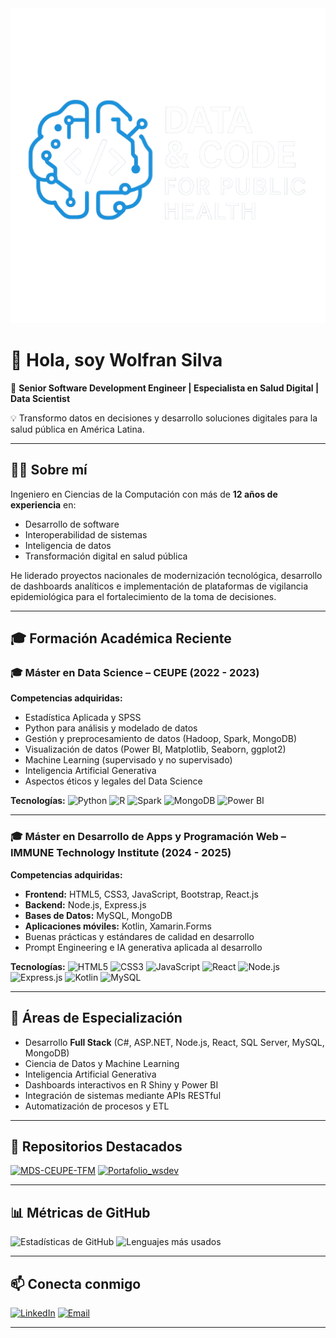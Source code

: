 <p align="center" style="margin:0; padding:0;">
  <img src="https://github.com/WnSg/WnSg/blob/main/logoWS_github.png" alt="Logo Data & Code" width="512" style="margin:0; padding:0;"/>
</p>

# 👋 Hola, soy Wolfran Silva
🚀 **Senior Software Development Engineer | Especialista en Salud Digital | Data Scientist**

💡 Transformo datos en decisiones y desarrollo soluciones digitales para la salud pública en América Latina.

---

## 🧑‍💻 Sobre mí
Ingeniero en Ciencias de la Computación con más de **12 años de experiencia** en:
- Desarrollo de software
- Interoperabilidad de sistemas
- Inteligencia de datos
- Transformación digital en salud pública  

He liderado proyectos nacionales de modernización tecnológica, desarrollo de dashboards analíticos e implementación de plataformas de vigilancia epidemiológica para el fortalecimiento de la toma de decisiones.

---

## 🎓 Formación Académica Reciente

### 🎓 Máster en Data Science – **CEUPE** (2022 - 2023)
**Competencias adquiridas:**
- Estadística Aplicada y SPSS
- Python para análisis y modelado de datos
- Gestión y preprocesamiento de datos (Hadoop, Spark, MongoDB)
- Visualización de datos (Power BI, Matplotlib, Seaborn, ggplot2)
- Machine Learning (supervisado y no supervisado)
- Inteligencia Artificial Generativa
- Aspectos éticos y legales del Data Science

**Tecnologías:**
![Python](https://img.shields.io/badge/Python-3776AB?logo=python&logoColor=white)
![R](https://img.shields.io/badge/R-276DC3?logo=r&logoColor=white)
![Spark](https://img.shields.io/badge/Apache%20Spark-E25A1C?logo=apachespark&logoColor=white)
![MongoDB](https://img.shields.io/badge/MongoDB-47A248?logo=mongodb&logoColor=white)
![Power BI](https://img.shields.io/badge/Power%20BI-F2C811?logo=power-bi&logoColor=black)

---

### 🎓 Máster en Desarrollo de Apps y Programación Web – **IMMUNE Technology Institute** (2024 - 2025)
**Competencias adquiridas:**
- **Frontend:** HTML5, CSS3, JavaScript, Bootstrap, React.js
- **Backend:** Node.js, Express.js
- **Bases de Datos:** MySQL, MongoDB
- **Aplicaciones móviles:** Kotlin, Xamarin.Forms
- Buenas prácticas y estándares de calidad en desarrollo
- Prompt Engineering e IA generativa aplicada al desarrollo

**Tecnologías:**
![HTML5](https://img.shields.io/badge/HTML5-E34F26?logo=html5&logoColor=white)
![CSS3](https://img.shields.io/badge/CSS3-1572B6?logo=css3&logoColor=white)
![JavaScript](https://img.shields.io/badge/JavaScript-F7DF1E?logo=javascript&logoColor=black)
![React](https://img.shields.io/badge/React-20232A?logo=react&logoColor=61DAFB)
![Node.js](https://img.shields.io/badge/Node.js-339933?logo=node.js&logoColor=white)
![Express.js](https://img.shields.io/badge/Express.js-000000?logo=express&logoColor=white)
![Kotlin](https://img.shields.io/badge/Kotlin-0095D5?logo=kotlin&logoColor=white)
![MySQL](https://img.shields.io/badge/MySQL-4479A1?logo=mysql&logoColor=white)

---

## 🚀 Áreas de Especialización
- Desarrollo **Full Stack** (C#, ASP.NET, Node.js, React, SQL Server, MySQL, MongoDB)
- Ciencia de Datos y Machine Learning
- Inteligencia Artificial Generativa
- Dashboards interactivos en R Shiny y Power BI
- Integración de sistemas mediante APIs RESTful
- Automatización de procesos y ETL

---

## 📌 Repositorios Destacados
[![MDS-CEUPE-TFM](https://github-readme-stats.vercel.app/api/pin/?username=WnSg&repo=MDS-CEUPE-TFM&theme=dark)](https://github.com/WnSg/MDS-CEUPE-TFM)
[![Portafolio_wsdev](https://github-readme-stats.vercel.app/api/pin/?username=WnSg&repo=Portafolio_wsdev&theme=dark)](https://github.com/WnSg/Portafolio_wsdev)

---

## 📊 Métricas de GitHub
![Estadísticas de GitHub](https://github-readme-stats.vercel.app/api?username=WnSg&show_icons=true&theme=dark)
![Lenguajes más usados](https://github-readme-stats.vercel.app/api/top-langs/?username=WnSg&layout=compact&theme=dark)

---

## 📫 Conecta conmigo
[![LinkedIn](https://img.shields.io/badge/LinkedIn-Wolfran_Silva-blue?logo=linkedin)](https://www.linkedin.com/in/wolfran-silva/)
[![Email](https://img.shields.io/badge/Email-Wolfran.Silva%40gmail.com-red?logo=gmail&logoColor=white)](mailto:Wolfran.Silva@gmail.com)

---
